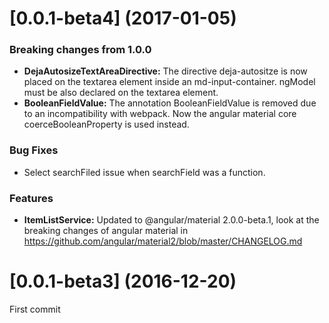 <a name="0.0.1-beta4"></a>
# [0.0.1-beta4] (2017-01-05)

### Breaking changes from 1.0.0
* **DejaAutosizeTextAreaDirective:** The directive deja-autositze is now placed on the textarea element inside an md-input-container. ngModel must be also declared on the textarea element.
* **BooleanFieldValue:**  The annotation BooleanFieldValue is removed due to an incompatibility with webpack. Now the angular material core coerceBooleanProperty is used instead.

### Bug Fixes
* Select searchFiled issue when searchField was a function.

### Features
* **ItemListService:** Updated to @angular/material 2.0.0-beta.1, look at the breaking changes of angular material in https://github.com/angular/material2/blob/master/CHANGELOG.md

<a name="0.0.1-beta3"></a>
# [0.0.1-beta3] (2016-12-20)

First commit
